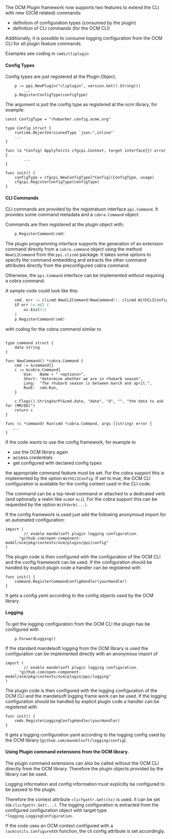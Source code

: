 
The OCM Plugin framework now supports two features to
extend the CLI with new (OCM related) commands:
- definition of configuration types (consumed by the plugin)
- definition of CLI commands (for the OCM CLI)

Additionally, it is possible to consume logging configuration from the OCM CLI for all
plugin feature commands.

Examples see coding in `cmds/cliplugin`

#### Config Types

Config types are just registered at the Plugin Object;

```
	p := ppi.NewPlugin("cliplugin", version.Get().String())
        ...
	p.RegisterConfigType(configType)
```

The argument is just the config type as registered at the ocm library, for example:

```
const ConfigType = "rhabarber.config.acme.org"

type Config struct {
	runtime.ObjectVersionedType `json:",inline"`
	...
}

func (a *Config) ApplyTo(ctx cfgcpi.Context, target interface{}) error {
        ...
}

func init() {
	configType = cfgcpi.NewConfigType[*Config](ConfigType, usage)
	cfgcpi.RegisterConfigType(configType)
}
```

#### CLI Commands

CLI commands are provided by the registratuon interface `ppi.Command`. It
provides some command metadata and a `cobra.Command` object.

Commands are then registered at the plugin object with:

```go
    p.RegisterCommand(cmd)
```

The plugin programming interface supports the generation of an extension command directly from a
`cobra.command` object using the method `NewCLICommand` from the `ppi.clicmd` package.
It takes some options to specify the command embedding and extracts the other command attributes
directly from the preconfigured cobra command.

Otherwise, the `ppi.Command` interface  can be implemented without requiring a cobra command.

A sample code could look like this:

```go
    cmd, err := clicmd.NewCLICommand(NewCommand(), clicmd.WithCLIConfig(), clicmd.WithVerb("check"))
    if err != nil {
        os.Exit(1)
    }
    p.RegisterCommand(cmd)
```

with coding for the cobra command similar to

```

type command struct {
	date string
}

func NewCommand() *cobra.Command {
	cmd := &command{}
	c := &cobra.Command{
		Use:   Name + " <options>",
		Short: "determine whether we are in rhubarb season",
		Long:  "The rhubarb season is between march and april.",
		RunE:  cmd.Run,
	}

	c.Flags().StringVarP(&cmd.date, "date", "d", "", "the date to ask for (MM/DD)")
	return c
}

func (c *command) Run(cmd *cobra.Command, args []string) error {
   ...
}
```

If the code wants to use the config framework, for example to
- use the OCM library again
- access credentials
- get configured with declared config types

the appropriate command feature must be set.
For the cobra support this is implemented by the option `WithCLIConfig`.
If set to true, the OCM CLI configuration is available for the config context used in the
CLI code.

The command can be a top-level command or attached to a dedicated verb (and optionally a realm like `ocm`or `oci`).
For the cobra support this can be requested by the option `WithVerb(...)`.

If the config framework is used just add the following anonymoud import
for an automated configuration:

```
import (
        // enable mandelsoft plugin logging configuration.
	_ "github.com/open-component-model/ocm/pkg/contexts/ocm/plugin/ppi/config"
)
```

The plugin code is then configured with the configuration of the OCM CLI and the config  framework
can be used.
If the configuration should be handled by explicit plugin code a handler can be registered with

```
func init() {
	command.RegisterCommandConfigHandler(yourHandler)
}
```

It gets a config yaml according to the config objects used by the OCM library.

#### Logging

To get the logging configuration from the OCM CLI the plugin has be configured with

```
	p.ForwardLogging()
```

If the standard mandelsoft logging from the OCM library is used the configuration can
be implemented directly with an anonymous import of

```
import (
        // enable mandelsoft plugin logging configuration.
	_ "github.com/open-component-model/ocm/pkg/contexts/ocm/plugin/ppi/logging"
)
```
The plugin code is then configured with the logging configuration of the OCM CLI and the mandelsoft logging frame work
can be used.
If the logging configuration should be handled by explicit plugin code a handler can be registered with

```
func init() {
	cmds.RegisterLoggingConfigHandler(yourHandler)
}
```

It gets a logging configuration yaml according to the logging config used by the OCM library (`github.com/mandelsoft/logging/config`).

#### Using Plugin command extensions from the OCM library.

The plugin command extensions can also be called without the OCM CLI directly from the OCM library.
Therefore the plugin objects provided by the library can be used.

Logging information and config information must explicitly be configured to be passed to the
plugin.

Therefore the context attribute `clicfgattr.Get(ctx)` is used. It can be set via `clicfgattr.Set(...)`.
The logging configuration is extracted from the configured configuration object with target type `*logging.LoggingConfiguration`.

If the code uses an OCM context configured with a `(ocm)utils.ConfigureXXX` function, the cli config attribute is set accordingly.
